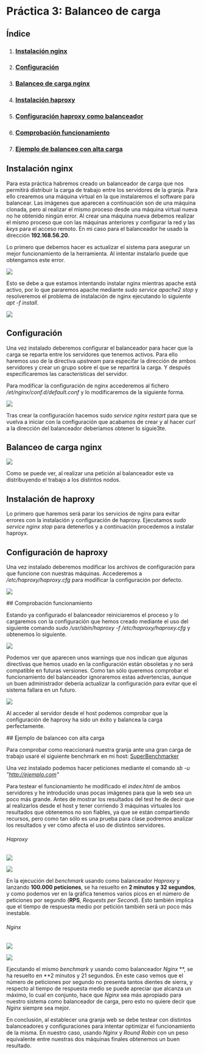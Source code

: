 # Práctica 3: Balanceo de carga

## Índice

1. ### [Instalación nginx](#id1)
2. ### [Configuración](#id2)
3. ### [Balanceo de carga nginx](#id3)
4. ### [Instalación haproxy](#id4)
5. ### [Configuración haproxy como balanceador](#id5)
6. ### [Comprobación funcionamiento](#id6)
7. ### [Ejemplo de balanceo con alta carga](#id7)


<div id='id1' />

## Instalación nginx

Para esta práctica habremos creado un balanceador de carga que nos permitirá distribuir la carga de trabajo entre los servidores de la granja. Para ello crearemos una máquina virtual en la que instalaremos el software para balancear. Las imágenes que aparecen a continuación son de una máquina clonada, pero al realizar el mismo proceso desde una máquina virtual nueva no he obtenido ningún error. Al crear una máquina nueva debemos realizar el mismo proceso que con las máquinas anteriores y configurar la red y las *keys* para el acceso remoto. En mi caso para el balanceador he usado la dirección **192.168.56.20**.

Lo primero que debemos hacer es actualizar el sistema para asegurar un mejor funcionamiento de la herramienta. Al intentar instalarlo puede que obtengamos este error.

![](./images/error_nginx.PNG)

Esto se debe a que estamos intentando instalar nginx mientras apache está activo, por lo que pararemos apache mediante *sudo service apache2 stop* y resolveremos el problema de instalación de nginx ejecutando lo siguiente *apt -f install*.

![](./images/arreglado_nginx.PNG)

<div id='id2' />

## Configuración

Una vez instalado deberemos configurar el balanceador para hacer que la carga se reparta entre los servidores que tenemos activos. Para ello haremos uso de la directiva *upstream* para especifar la dirección de ambos servidores y crear un grupo sobre el que se repartirá la carga. Y después especificaremos las características del servidor.

Para modificar la configuración de nginx accederemos al fichero */et/nginx/conf.d/default.conf* y lo modificaremos de la siguiente forma.

![](./images/nginx_conf.PNG)



Tras crear la configuración hacemos sudo *service nginx restart* para que se vuelva a iniciar con la configuración que acabamos de crear y al hacer *curl* a la dirección del balanceador deberíamos obtener lo siguie3te.


<div id='id3' />


## Balanceo de carga nginx


![](./images/nginx_funciona.PNG)



Como se puede ver, al realizar una petición al balanceador este va distribuyendo el trabajo a los distintos nodos.

<div id='id4' />

## Instalación de haproxy

Lo primero que haremos será parar los servicios de nginx para evitar errores con la instalación y configuración de haproxy. Ejecutamos *sudo service nginx stop* para detenerlos y a continuación procedemos a instalar haproyx.


<div id='id5' />

## Configuración de haproxy


Una vez instalado deberemos modificar los archivos de configuración para que funcione con nuestras máquinas. Accederemos a */etc/haproxy/haproxy.cfg* para modificar la configuración por defecto.

![](./images/haproxy_conf.PNG)

<div id='id6' />
## Comprobación funcionamiento

Estando ya configurado el balanceador reiniciaremos el proceso y lo cargaremos con la configuración que hemos creado mediante el uso del siguiente comando *sudo /usr/sbin/haproxy -f /etc/haproxy/haproxy.cfg* y obtenemos lo siguiente.

![](./images/haproxy_restart.PNG)

Podemos ver que aparecen unos warnings que nos indican que algunas directivas que hemos usado en la configuración están obsoletas y no será compatible en futuras versiones. Como tan sólo queremos comprobar el funcionamiento del balanceador ignoraremos estas advertencias, aunque un buen administrador debería actualizar la configuración para evitar que el sistema fallara en un futuro.

![](./images/haproxy_funciona.PNG)

Al acceder al servidor desde el host podemos comprobar que la configuración de haproxy ha sido un éxito y balancea la carga perfectamente.


<div id='id7' />
## Ejemplo de balanceo con alta carga

Para comprobar como reaccionará nuestra granja ante una gran carga de trabajo usaré el siguiente benchmark en mi host: [SuperBenchmarker](https://github.com/aliostad/SuperBenchmarker)

Una vez instalado podemos hacer peticiones mediante el comando *sb -u "http://ejemplo.com"*

Para testear el funcionamiento he modificado el *index.html* de ambos servidores y he introducido unas pocas imágenes para que la web sea un poco más grande. Antes de mostrar los resultados del test he de decir que al realizarlos desde el host y tener corriendo 3 máquinas virtuales los resultados que obtenemos no son fiables, ya que se están compartiendo recursos, pero como tan sólo es una prueba para clase podremos analizar los resultados y ver cómo afecta el uso de distintos servidores.



###### Haproxy

![](./images/alta_carga_haproxy.PNG)

![](./images/alta_carga_haproxy1.PNG)



En la ejecución del *benchmark* usando como balanceador *Haproxy* y lanzando **100.000 peticiones**, se ha resuelto en **2 minutos y 32 segundos**, y como podemos ver en la gráfica tenemos varios picos en el número de peticiones por segundo (**RPS**, *Requests per Second*). Esto también implica que el tiempo de respuesta medio por petición también será un poco más inestable.



###### Nginx


![](./images/alta_carga_nginx.PNG)

![](./images/alta_carga_nginx1.PNG)

Ejecutando el mismo *benchmark* y usando como balanceador *Nginx* **, se ha resuelto en **2 minutos y 21 segundos. En este caso vemos que el número de peticiones por segundo no presenta tantos dientes de sierra, y respecto al tiempo de respuesta medio se puede apreciar que alcanza un máximo, lo cual en conjunto, hace que *Nginx* sea más apropiado para nuestro sistema como balanceador de carga, pero esto no quiere decir que *Nginx* siempre sea mejor.



En conclusión, al establecer una granja web se debe testear con distintos balanceadores y configuraciones para intentar optimizar el funcionamiento de la misma. En nuestro caso, usando *Nginx* y *Round Robin* con un peso equivalente entre nuestras dos máquinas finales obtenemos un buen resultado.